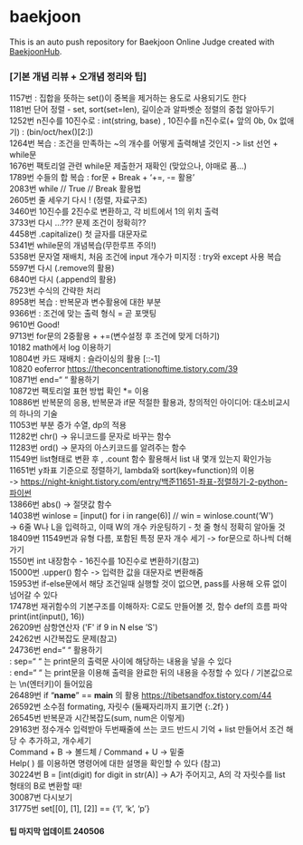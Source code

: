 # baekjoon
This is an auto push repository for Baekjoon Online Judge created with [BaekjoonHub](https://github.com/BaekjoonHub/BaekjoonHub).

### [기본 개념 리뷰 + 오개념 정리와 팁] ###
1157번 : 집합을 뜻하는 set()이 중복을 제거하는 용도로 사용되기도 한다<br/>
1181번 단어 정렬 - set, sort(set=len), 길이순과 알파벳순 정렬의 중첩 알아두기<br/>
1252번 n진수를 10진수로 : int(string, base)  , 10진수를 n진수로(+ 앞의 0b, 0x 없애기) : (bin/oct/hex()[2:])<br/>
1264번 복습 : 조건을 만족하는 ~의 개수를 어떻게 출력해낼 것인지 -> list 선언 + while문 <br/>
1676번 팩토리얼 관련 while문 제출한거 재확인 (맞았으나, 야매로 품…)<br/>
1789번 수들의 합 복습 : for문 + Break + ‘+=, -= 활용’<br/>
2083번 while // True // Break 활용법<br/>
2605번 줄 세우기 다시 ! (정렬, 자료구조)<br/>
3460번 10진수를 2진수로 변환하고, 각 비트에서 1의 위치 출력<br/>
3733번 다시 …??? 문제 조건이 정확히??<br/>
4458번 .capitalize() 첫 글자를 대문자로<br/>
5341번 while문의 개념복습(무한루프 주의!)<br/>
5358번 문자열 재배치, 처음 조건에 input 개수가 미지정 : try와 except 사용 복습<br/>
5597번 다시 (.remove의 활용)<br/>
6840번 다시 (.append의 활용)<br/>
7523번 수식의 간략한 처리<br/>
8958번 복습 : 반복문과 변수활용에 대한 부분<br/>
9366번 : 조건에 맞는 출력 형식 = 곧 포맷팅<br/>
9610번 Good!<br/>
9713번 for문의 2중활용 + +=(변수설정 후 조건에 맞게 더하기)<br/>
10182 math에서 log 이용하기<br/>
10804번 카드 재배치 : 슬라이싱의 활용 [::-1]<br/>
10820 eoferror https://theconcentrationoftime.tistory.com/39 <br/>
10871번 end=“ “ 활용하기<br/>
10872번 팩토리얼 표현 방법 확인 *= 이용<br/>
10886번 반복문의 응용, 반복문과 if문 적절한 활용과, 창의적인 아이디어: 대소비교시의 하나의 기술<br/>
11053번 부분 증가 수열, dp의 적용<br/>
11282번 chr() -> 유니코드를 문자로 바꾸는 함수<br/>
11283번 ord() -> 문자의 아스키코드를 알려주는 함수<br/>
11549번 list형태로 변환 후 , .count 함수 활용해서 list 내 몇개 있는지 확인가능<br/>
11651번 y좌표 기준으로 정렬하기, lambda와 sort(key=function)의 이용<br/>
-> https://night-knight.tistory.com/entry/백준11651-좌표-정렬하기-2-python-파이썬 <br/>
13866번 abs() -> 절댓값 함수<br/>
14038번 winlose = [input() for i in range(6)] // win = winlose.count(‘W')<br/>
-> 6줄 W나 L을 입력하고, 이때 W의 개수 카운팅하기 - 첫 줄 형식 정확히 알아둘 것<br/>
18409번 11549번과 유형 다름, 포함된 특정 문자 개수 세기 -> for문으로 하나씩 더해가기<br/>
1550번 int 내장함수 - 16진수를 10진수로 변환하기(참고)<br/>
15000번 .upper() 함수 -> 입력한 값을 대문자로 변환해줌<br/>
15953번 if-else문에서 해당 조건일때 실행할 것이 없으면, pass를 사용해 오류 없이 넘어갈 수 있다<br/>
17478번 재귀함수의 기본구조를 이해하자: C로도 만들어볼 것, 함수 def의 흐름 파악<br/>
print(int(input(), 16))<br/>
26209번 삼항연산자 ('F' if 9 in N else ’S')<br/>
24262번 시간복잡도 문제(참고)<br/>
24736번 end=“ “ 활용하기<br/>
: sep=“ “ 는 print문의 출력문 사이에 해당하는 내용을 넣을 수 있다<br/>
: end=“ “ 는 print문을 이용해 출력을 완료한 뒤의 내용을 수정할 수 있다 / 기본값으로는 \n(엔터키)이 들어있음<br/>
26489번 if “__name__” == __main__ 의 활용 https://tibetsandfox.tistory.com/44 <br/>
26592번 소수점 formating, 자릿수 (둘째자리까지 표기면 {:.2f} )<br/>
26545번 반복문과 시간복잡도(sum, num은 이렇게)<br/>
29163번 정수개수 입력받아 두번째줄에 쓰는 코드 반드시 기억 + list 만들어서 조건 해당 수 추가하고, 개수세기<br/>
Command + B -> 볼드체 / Command + U -> 밑줄<br/>
Help( ) 를 이용하면 명령어에 대한 설명을 확인할 수 있다 (참고)<br/>
30224번 B = [int(digit) for digit in str(A)] -> A가 주어지고, A의 각 자릿수를 list 형태의 B로 변환할 때!<br/>
30087번 다시보기<br/>
31775번 set[[0], [1], [2]] == {‘l’, ‘k’, ‘p’}<br/>

#### 팁 마지막 업데이트 240506

